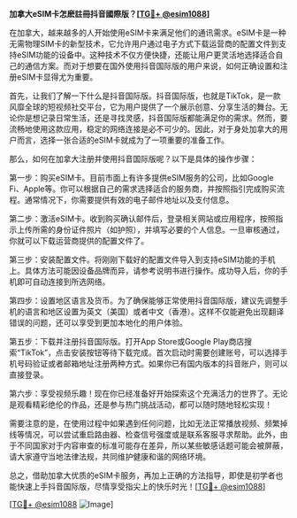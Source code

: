 **加拿大eSIM卡怎麽註冊抖音國際版？[[TG💪+ @esim1088](https://t.me/s/esim1088)]**

在加拿大，越来越多的人开始使用eSIM卡来满足他们的通讯需求。eSIM卡是一种无需物理SIM卡的新型技术，它允许用户通过电子方式下载运营商的配置文件到支持eSIM功能的设备中。这种技术不仅方便快捷，还能让用户更灵活地选择适合自己的通信方案。而对于想要在国外使用抖音国际版的用户来说，如何正确设置和注册eSIM卡显得尤为重要。

首先，让我们了解一下什么是抖音国际版。抖音国际版，也就是TikTok，是一款风靡全球的短视频社交平台，它为用户提供了一个展示创意、分享生活的舞台。无论你是想记录日常生活，还是寻找灵感，抖音国际版都能满足你的需求。然而，要流畅地使用这款应用，稳定的网络连接是必不可少的。因此，对于身处加拿大的用户而言，选择一张合适的eSIM卡就成为了一项重要的准备工作。

那么，如何在加拿大注册并使用抖音国际版呢？以下是具体的操作步骤：

第一步：购买eSIM卡。目前市面上有许多提供eSIM服务的公司，比如Google Fi、Apple等。你可以根据自己的需求选择适合的服务商，并按照指引完成购买流程。通常情况下，你需要提供有效的电子邮件地址以及支付信息。

第二步：激活eSIM卡。收到购买确认邮件后，登录相关网站或应用程序，按照指示上传所需的身份证件照片（如护照），并填写必要的个人信息。一旦审核通过，你就可以下载运营商提供的配置文件了。

第三步：安装配置文件。将刚刚下载好的配置文件导入到支持eSIM功能的手机上。具体方法可能因设备品牌而异，请参考说明书进行操作。成功导入后，你的手机即可自动连接到所选网络。

第四步：设置地区语言及货币。为了确保能够正常使用抖音国际版，建议先调整手机的语言和地区设置为英文（美国）或者中文（香港）。这样不仅能避免出现翻译错误的问题，还可以享受到更加本地化的用户体验。

第五步：下载并注册抖音国际版。打开App Store或Google Play商店搜索“TikTok”，点击安装按钮等待下载完成。首次启动时需要创建账号，可以选择手机号码验证或者邮箱地址注册两种方式。如果你已有国内版本的抖音账户，则可以直接登录。

第六步：享受视频乐趣！现在你已经准备好开始探索这个充满活力的世界了。无论是观看精彩绝伦的作品，还是参与热门挑战活动，都可以随时随地轻松实现！

需要注意的是，在使用过程中如果遇到任何问题，比如无法正常播放视频、频繁掉线等情况，可以尝试重启路由器、检查信号强度或是联系客服寻求帮助。此外，由于不同国家对于内容审查的标准可能存在差异，所以某些敏感话题可能会被屏蔽，请大家遵守当地法律法规，共同维护健康和谐的网络环境。

总之，借助加拿大优质的eSIM卡服务，再加上正确的方法指导，即使是初学者也能快速上手抖音国际版，尽情享受指尖上的快乐时光！[[TG💪+ @esim1088](https://t.me/s/esim1088)]

[[TG💪+ @esim1088](https://t.me/s/esim1088) ![Image](https://i.postimg.cc/4NQfJmqS/Snipaste-2025-05-13-00-14-12.png)]